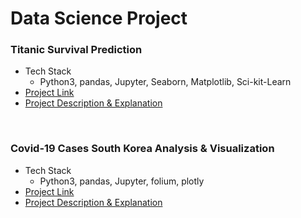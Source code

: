 # Data Science Project

### Titanic Survival Prediction

- Tech Stack
  - Python3, pandas, Jupyter, Seaborn, Matplotlib, Sci-kit-Learn
- [Project Link]()
- [Project Description & Explanation](https://ericjwmoon.wordpress.com/2021/05/10/titanic-machine-learning-from-disaster-kaggle/)



<br/>

### Covid-19 Cases South Korea Analysis & Visualization

- Tech Stack
  - Python3, pandas, Jupyter, folium, plotly
- [Project Link](projects/covid-19-cases-interactive-visualization.ipynb)
- [Project Description & Explanation]()



